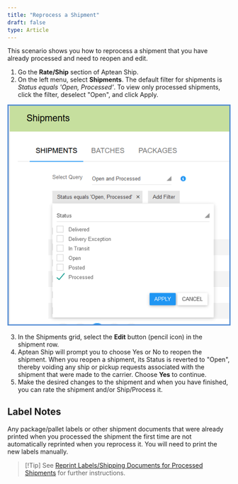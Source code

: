 ```yaml
---
title: "Reprocess a Shipment"
draft: false
type: Article
---
```


This scenario shows you how to reprocess a shipment that you have already processed and need to reopen and edit.
1. Go the **Rate/Ship** section of Aptean Ship.
2. On the left menu, select **Shipments**.
The default filter for shipments is *Status equals 'Open, Processed'*. To view only processed shipments, click the filter, deselect "Open", and click Apply.

![](assets/images/starship-shipping-software-reprocess-shipment-4.png)

3. In the Shipments grid, select the **Edit** button (pencil icon) in the shipment row.
4. Aptean Ship will prompt you to choose Yes or No to reopen the shipment.
When you reopen a shipment, its Status is reverted to "Open", thereby voiding any ship or pickup requests associated with the shipment that were made to the carrier. Choose **Yes** to continue.
5. Make the desired changes to the shipment and when you have finished, you can rate the shipment and/or Ship/Process it.


## Label Notes


Any package/pallet labels or other shipment documents that were already printed when you processed the shipment the first time are not automatically reprinted when you reprocess it. You will need to print the new labels manually.

>[!Tip] See [Reprint Labels/Shipping Documents for Processed Shipments](reprint-labels-shipment-documents-for-processed-shipments.md) for further instructions.

